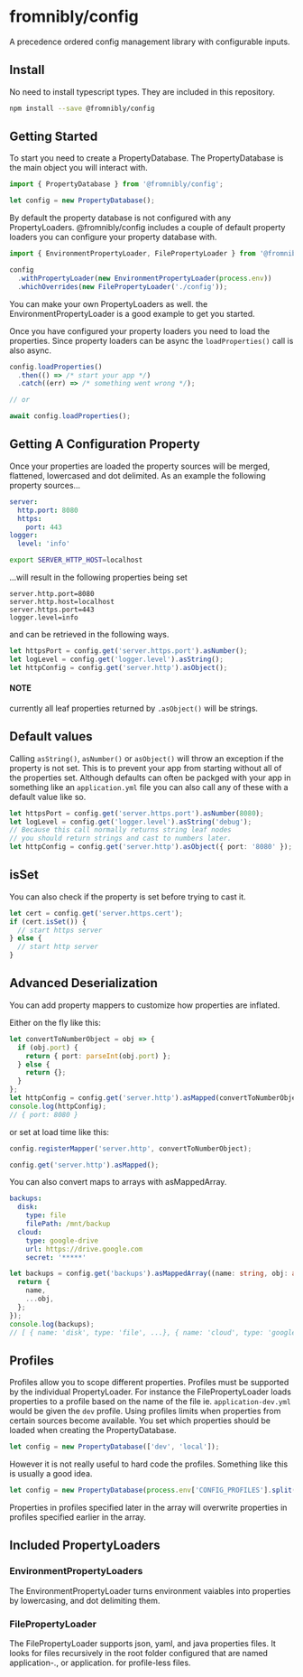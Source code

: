 # fromnibly/config

A precedence ordered config management library with configurable inputs.

## Install

No need to install typescript types. They are included in this repository.

```sh
npm install --save @fromnibly/config
```

## Getting Started

To start you need to create a PropertyDatabase. The PropertyDatabase is the main object you will
interact with.

```ts
import { PropertyDatabase } from '@fromnibly/config';

let config = new PropertyDatabase();
```

By default the property database is not configured with any PropertyLoaders. @fromnibly/config
includes a couple of default property loaders you can configure your property database with.

```ts
import { EnvironmentPropertyLoader, FilePropertyLoader } from '@fromnibly/config';

config
  .withPropertyLoader(new EnvironmentPropertyLoader(process.env))
  .whichOverrides(new FilePropertyLoader('./config'));
```

You can make your own PropertyLoaders as well. the EnvironmentPropertyLoader is a good example to
get you started.

Once you have configured your property loaders you need to load the properties. Since property
loaders can be async the `loadProperties()` call is also async.

```ts
config.loadProperties()
  .then(() => /* start your app */)
  .catch((err) => /* something went wrong */);

// or

await config.loadProperties();
```

## Getting A Configuration Property

Once your properties are loaded the property sources will be merged, flattened, lowercased and dot
delimited. As an example the following property sources...

```yaml
server:
  http.port: 8080
  https:
    port: 443
logger:
  level: 'info'
```

```sh
export SERVER_HTTP_HOST=localhost
```

...will result in the following properties being set

```properties
server.http.port=8080
server.http.host=localhost
server.https.port=443
logger.level=info
```

and can be retrieved in the following ways.

```ts
let httpsPort = config.get('server.https.port').asNumber();
let logLevel = config.get('logger.level').asString();
let httpConfig = config.get('server.http').asObject();
```

#### NOTE

currently all leaf properties returned by `.asObject()` will be strings.

## Default values

Calling `asString()`, `asNumber()` or `asObject()` will throw an exception if the property is not
set. This is to prevent your app from starting without all of the properties set. Although defaults
can often be packged with your app in something like an `application.yml` file you can also call any
of these with a default value like so.

```ts
let httpsPort = config.get('server.https.port').asNumber(8080);
let logLevel = config.get('logger.level').asString('debug');
// Because this call normally returns string leaf nodes
// you should return strings and cast to numbers later.
let httpConfig = config.get('server.http').asObject({ port: '8080' });
```

## isSet

You can also check if the property is set before trying to cast it.

```ts
let cert = config.get('server.https.cert');
if (cert.isSet()) {
  // start https server
} else {
  // start http server
}
```

## Advanced Deserialization

You can add property mappers to customize how properties are inflated.

Either on the fly like this:

```ts
let convertToNumberObject = obj => {
  if (obj.port) {
    return { port: parseInt(obj.port) };
  } else {
    return {};
  }
};
let httpConfig = config.get('server.http').asMapped(convertToNumberObject);
console.log(httpConfig);
// { port: 8080 }
```

or set at load time like this:

```ts
config.registerMapper('server.http', convertToNumberObject);

config.get('server.http').asMapped();
```

You can also convert maps to arrays with asMappedArray.

```yml
backups:
  disk:
    type: file
    filePath: /mnt/backup
  cloud:
    type: google-drive
    url: https://drive.google.com
    secret: '*****'
```

```ts
let backups = config.get('backups').asMappedArray((name: string, obj: any) => {
  return {
    name,
    ...obj,
  };
});
console.log(backups);
// [ { name: 'disk', type: 'file', ...}, { name: 'cloud', type: 'google-drive', ...}]
```

## Profiles

Profiles allow you to scope different properties. Profiles must be supported by the individual
PropertyLoader. For instance the FilePropertyLoader loads properties to a profile based on the name
of the file ie. `application-dev.yml` would be given the `dev` profile. Using profiles limits when
properties from certain sources become available. You set which properties should be loaded when
creating the PropertyDatabase.

```ts
let config = new PropertyDatabase(['dev', 'local']);
```

However it is not really useful to hard code the profiles. Something like this is usually a good
idea.

```ts
let config = new PropertyDatabase(process.env['CONFIG_PROFILES'].split(','));
```

Properties in profiles specified later in the array will overwrite properties in profiles specified
earlier in the array.

## Included PropertyLoaders

### EnvironmentPropertyLoaders

The EnvironmentPropertyLoader turns environment vaiables into properties by lowercasing, and dot
delimiting them.

### FilePropertyLoader

The FilePropertyLoader supports json, yaml, and java properties files. It looks for files
recursively in the root folder configured that are named application-<profile>.<ext>, or
application.<ext> for profile-less files.
